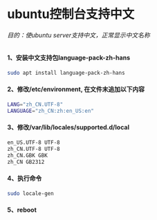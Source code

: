ubuntu控制台支持中文
=

###### 目的：使ubuntu server支持中文，正常显示中文名称

#### 1、安装中文支持包language-pack-zh-hans
```bash
sudo apt install language-pack-zh-hans
```

#### 2、修改/etc/environment, 在文件末追加以下内容
```bash
LANG="zh_CN.UTF-8"
LANGUAGE="zh_CN:zh:en_US:en"
```

#### 3、修改/var/lib/locales/supported.d/local
```bash
en_US.UTF-8 UTF-8
zh_CN.UTF-8 UTF-8
zh_CN.GBK GBK
zh_CN GB2312
```

#### 4、执行命令
```bash
sudo locale-gen
```

#### 5、reboot
